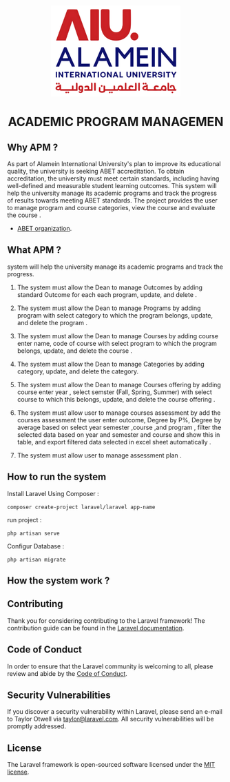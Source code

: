 <p align="center">
<a href=""><img src="AIU_New_Logo.png" width="300px" alt="Build Status"></a>
</p>

# <p align="center">ACADEMIC PROGRAM MANAGEMEN</p>

## Why APM ?

As part of Alamein International University's plan to improve its educational 
quality, the university is seeking ABET accreditation. To obtain 
accreditation, the university must meet certain standards, including having 
well-defined and measurable student learning outcomes.
This system will help the university manage its academic programs and track 
the progress of results towards meeting ABET standards.
The project provides the user to manage program and course categories, view 
the course and evaluate the course .


- [ABET organization](https://www.abet.org/).



## What APM ?

system will help the university manage its academic programs and track the progress.

1.	The system must allow the Dean to manage Outcomes by adding standard Outcome for each each program, update, and delete .
   
2.	The system must allow the Dean to manage Programs by adding program with select category to which the program belongs, update, and delete the program .
4.	The system must allow the Dean to manage Courses by adding course enter name, code of course with select program to which the program belongs, update, and delete the course .
5.	The system must allow the Dean to manage Categories by adding category, update, and delete the category.
6.	The system must allow the Dean to manage Courses offering by adding course enter year , select semster (Fall, Spring, Summer) with select course to which this belongs, update, and delete the course offering .
7.	The system must allow user to manage courses assessment by add the courses assessment the user enter outcome, Degree by P%, Degree by average based on select year semester ,course ,and program , filter the selected data based on year and semester and course and show this in table, and export filtered data 
selected in excel sheet automatically .
8.	The system must allow  user to manage assessment plan .



## How to run the system

Install Laravel Using Composer :
```
composer create-project laravel/laravel app-name
```
run project : 
```
php artisan serve
```

Configur Database :
```
php artisan migrate
```


## How the system work ?



## Contributing

Thank you for considering contributing to the Laravel framework! The contribution guide can be found in the [Laravel documentation](https://laravel.com/docs/contributions).

## Code of Conduct

In order to ensure that the Laravel community is welcoming to all, please review and abide by the [Code of Conduct](https://laravel.com/docs/contributions#code-of-conduct).

## Security Vulnerabilities

If you discover a security vulnerability within Laravel, please send an e-mail to Taylor Otwell via [taylor@laravel.com](mailto:taylor@laravel.com). All security vulnerabilities will be promptly addressed.

## License

The Laravel framework is open-sourced software licensed under the [MIT license](https://opensource.org/licenses/MIT).
